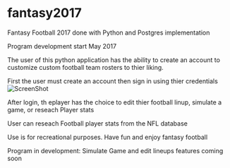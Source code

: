 # fantasy2017
Fantasy Football 2017 done with Python and Postgres implementation

Program development start May 2017

The user of this python application has the ability to create an account to customize custom
football team rosters to thier liking.

First the user must create an account then sign in using thier credentials
![ScreenShot](https://raw.github.com/{ejorozco}/{fantasy2017}/{pics}/{loginWin.png})

After login, th eplayer has the choice to edit thier football linup, simulate a game, or reseach Player stats

User can reseach Football player stats from the NFL database


Use is for recreational purposes. Have fun and enjoy fantasy football

Program in development: Simulate Game and edit lineups features coming soon

